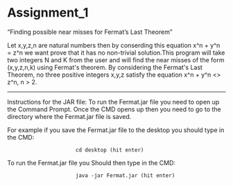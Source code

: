 # Assignment_1
“Finding possible near misses for Fermat’s Last Theorem” 

Let x,y,z,n are natural numbers then by conserding this equation x^n + y^n = z^n we want prove that it has no non-trivial solution.This program will take two integers N and K from the user and will find the near misses of the form (x,y,z,n,k) using Fermat's theorem.
By considering the Fermat's Last Theorem, no three positive integers x,y,z satisfy the equation x^n + y^n <> z^n, n > 2.

**************************************************************************************
Instructions for the JAR file:
To run the Fermat.jar file you need to open up the Command Prompt. Once the CMD
opens up then you need to go to the directory where the Fermat.jar file is saved.

For example if you save the Fermat.jar file to the desktop you should type in the CMD:

                          cd desktop (hit enter)

To run the Fermat.jar file you Should then type in the CMD:

                          java -jar Fermat.jar (hit enter)
